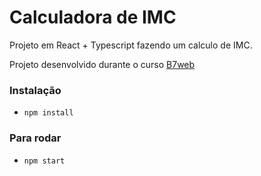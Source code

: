 # Calculadora de IMC

Projeto em React + Typescript
fazendo um calculo de IMC.

Projeto desenvolvido durante o
curso [B7web](htpps://b7web.com.br)

### Instalação
- `npm install`

### Para rodar 
- `npm start`